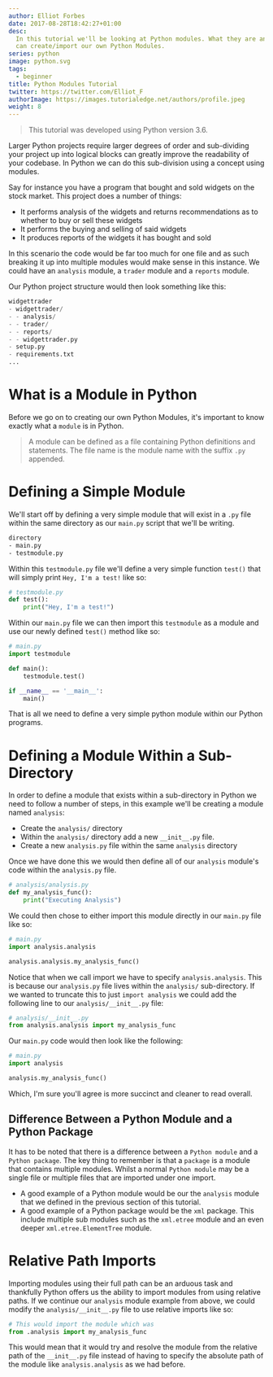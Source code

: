 ```yaml
---
author: Elliot Forbes
date: 2017-08-28T18:42:27+01:00
desc:
  In this tutorial we'll be looking at Python modules. What they are and how we
  can create/import our own Python Modules.
series: python
image: python.svg
tags:
  - beginner
title: Python Modules Tutorial
twitter: https://twitter.com/Elliot_F
authorImage: https://images.tutorialedge.net/authors/profile.jpeg
weight: 8
---
```


> This tutorial was developed using Python version 3.6.

Larger Python projects require larger degrees of order and sub-dividing your
project up into logical blocks can greatly improve the readability of your
codebase. In Python we can do this sub-division using a concept using modules.

Say for instance you have a program that bought and sold widgets on the stock
market. This project does a number of things:

- It performs analysis of the widgets and returns recommendations as to whether
  to buy or sell these widgets
- It performs the buying and selling of said widgets
- It produces reports of the widgets it has bought and sold

In this scenario the code would be far too much for one file and as such
breaking it up into multiple modules would make sense in this instance. We could
have an `analysis` module, a `trader` module and a `reports` module.

Our Python project structure would then look something like this:

```python
widgettrader
- widgettrader/
- - analysis/
- - trader/
- - reports/
- - widgettrader.py
- setup.py
- requirements.txt
...
```

# What is a Module in Python

Before we go on to creating our own Python Modules, it's important to know
exactly what a `module` is in Python.

> A module can be defined as a file containing Python definitions and
> statements. The file name is the module name with the suffix `.py` appended.

# Defining a Simple Module

We'll start off by defining a very simple module that will exist in a `.py` file
within the same directory as our `main.py` script that we'll be writing.

```bash
directory
- main.py
- testmodule.py
```

Within this `testmodule.py` file we'll define a very simple function `test()`
that will simply print `Hey, I'm a test!` like so:

```py
# testmodule.py
def test():
    print("Hey, I'm a test!")
```

Within our `main.py` file we can then import this `testmodule` as a module and
use our newly defined `test()` method like so:

```py
# main.py
import testmodule

def main():
    testmodule.test()

if __name__ == '__main__':
    main()
```

That is all we need to define a very simple python module within our Python
programs.

# Defining a Module Within a Sub-Directory

In order to define a module that exists within a sub-directory in Python we need
to follow a number of steps, in this example we'll be creating a module named
`analysis`:

- Create the `analysis/` directory
- Within the `analysis/` directory add a new `__init__.py` file.
- Create a new `analysis.py` file within the same `analysis` directory

Once we have done this we would then define all of our `analysis` module's code
within the `analysis.py` file.

```py
# analysis/analysis.py
def my_analysis_func():
    print("Executing Analysis")
```

We could then chose to either import this module directly in our `main.py` file
like so:

```py
# main.py
import analysis.analysis

analysis.analysis.my_analysis_func()
```

Notice that when we call import we have to specify `analysis.analysis`. This is
because our `analysis.py` file lives within the `analysis/` sub-directory. If we
wanted to truncate this to just `import analysis` we could add the following
line to our `analysis/__init__.py` file:

```py
# analysis/__init__.py
from analysis.analysis import my_analysis_func
```

Our `main.py` code would then look like the following:

```py
# main.py
import analysis

analysis.my_analysis_func()
```

Which, I'm sure you'll agree is more succinct and cleaner to read overall.

## Difference Between a Python Module and a Python Package

It has to be noted that there is a difference between a `Python module` and a
`Python package`. The key thing to remember is that a `package` is a module that
contains multiple modules. Whilst a normal `Python module` may be a single file
or multiple files that are imported under one import.

- A good example of a Python module would be our the `analysis` module that we
  defined in the previous section of this tutorial.
- A good example of a Python package would be the `xml` package. This include
  multiple sub modules such as the `xml.etree` module and an even deeper
  `xml.etree.ElementTree` module.

# Relative Path Imports

Importing modules using their full path can be an arduous task and thankfully
Python offers us the ability to import modules from using relative paths. If we
continue our `analysis` module example from above, we could modify the
`analysis/__init__.py` file to use relative imports like so:

```python
# This would import the module which was
from .analysis import my_analysis_func
```

This would mean that it would try and resolve the module from the relative path
of the `__init__.py` file instead of having to specify the absolute path of the
module like `analysis.analysis` as we had before.
